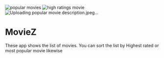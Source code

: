 ![popular movies](https://user-images.githubusercontent.com/77448519/109756488-0dedb280-7c0e-11eb-86ee-6f2773e43319.jpeg)
![high ratings movie](https://user-images.githubusercontent.com/77448519/109756525-1ba33800-7c0e-11eb-8fb9-27615af6526d.jpeg)
![Uploading popular movie description.jpeg…]()
# MovieZ
These app shows the list of movies. You can sort the list by Highest rated or most popular movie likewise
